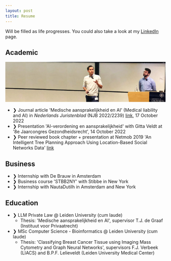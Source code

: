 ```yaml
---
layout: post
title: Resume
---
```


Will be filled as life progresses. You could also take a look at my [LinkedIn](https://www.linkedin.com/in/jh-van-staalduinen/) page.

## Academic

![alt text](../assets/img/netmob.jpg "IMG")

- &#10095; Journal article 'Medische aansprakelijkheid en AI' (Medical liability and AI) in *Nederlands Juristenblad* (NJB 2022/2239) [link](https://www.navigator.nl/document/id2c6abea2ecbb4bdcbc1cca6ca4960206?cpid=WKNL-LTR-Nav2&cip=hybrid), 17 October 2022
- &#10095; Presentation 'AI-verordening en aansprakelijkheid' with Gitta Veldt at '8e Jaarcongres Gezondheidsrecht', 14 October 2022
- &#10095; Peer reviewed book chapter + presentation at Netmob 2019 'An Intelligent Tree Planning Approach Using Location-Based Social Networks Data' [link](https://link.springer.com/chapter/10.1007/978-3-030-76640-5_10)

## Business

- &#10095; Internship with De Brauw in Amsterdam
- &#10095; Business course 'STBB2NY' with Stibbe in New York
- &#10095; Internship with NautaDutilh in Amsterdam and New York

## Education

- &#10095; LLM Private Law @ Leiden University (cum laude)
	 - Thesis: 'Medische aansprakelijkheid en AI', supervisor T.J. de Graaf (Instituut voor Privaatrecht)
- &#10095; MSc Computer Science - Bioinformatics @ Leiden University (cum laude)
	- Thesis: 'Classifying Breast Cancer Tissue using Imaging Mass Cytometry and Graph Neural Networks', supervisors F.J. Verbeek (LIACS) and B.P.F. Lelieveldt (Leiden University Medical Center)

